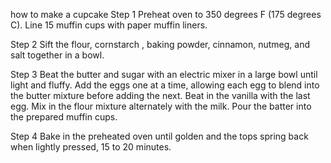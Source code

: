 how to make a cupcake
Step 1
Preheat oven to 350 degrees F (175 degrees C). Line 15 muffin cups with paper muffin liners.

Step 2
Sift the flour, cornstarch , baking powder, cinnamon, nutmeg, and salt together in a bowl.

Step 3
Beat the butter and sugar with an electric mixer in a large bowl until light and fluffy. Add the eggs one at a time, allowing each egg to blend into the butter mixture before adding the next. Beat in the vanilla with the last egg. Mix in the flour mixture alternately with the milk. Pour the batter into the prepared muffin cups.

Step 4
Bake in the preheated oven until golden and the tops spring back when lightly pressed, 15 to 20 minutes.
